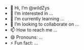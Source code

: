 - 👋 Hi, I’m @wildZys
- 👀 I’m interested in ...
- 🌱 I’m currently learning ...
- 💞️ I’m looking to collaborate on ...
- 📫 How to reach me ...
- 😄 Pronouns: ...
- ⚡ Fun fact: ...

<!---
wildZys/wildZys is a ✨ special ✨ repository because its `README.md` (this file) appears on your GitHub profile.
You can click the Preview link to take a look at your changes.
--->
